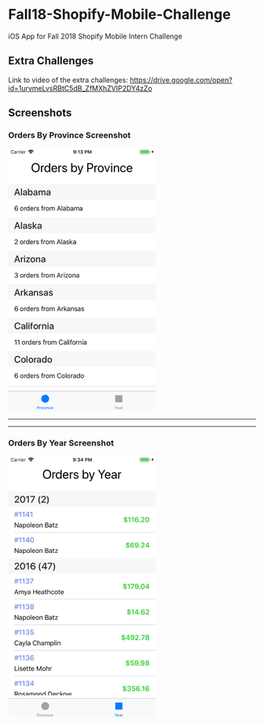 # Fall18-Shopify-Mobile-Challenge
iOS App for Fall 2018 Shopify Mobile Intern Challenge

## Extra Challenges
Link to video of the extra challenges:
https://drive.google.com/open?id=1urvmeLvsRBtC5dB_ZfMXhZVIP2DY4zZo

## Screenshots

### Orders By Province Screenshot
<img src="Orders_By_Province_Screenshot.png" width="300">

----
----

### Orders By Year Screenshot
<img src="Orders_By_Year_Screenshot.png" width="300">
